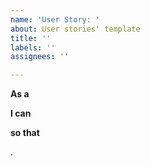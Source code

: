 ```yaml
---
name: 'User Story: '
about: User stories' template
title: ''
labels: ''
assignees: ''

---
```


**As a**

**I can**

**so that**

.
